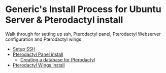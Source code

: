 # Generic's Install Process for Ubuntu Server & Pterodactyl install

Walk through for setting up ssh, Pterodactyl panel, Pterodactyl Webserver configuration and Pterodactyl wings

* [Setup SSH](1-%20Setup%20SSH.md)
* [Pterodactyl Panel install](2%20-%20Pterodactyl%20Panel%20install.md)
  * [Creating a database for Pterodactyl](Setting%20up%20MySQL.md#creating-a-database-for-pterodactyl)
* [Pterodactyl Wings install](3%20-%20Pterodactyl%20Wings%20install.md)